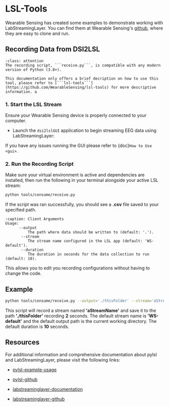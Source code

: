 # LSL-Tools

Wearable Sensing has created some examples to demonstrate working with LabStreamingLayer. You can find them at Wearable Sensing's [github](https://github.com/WearableSensing/lsl-tools), where they are easy to clone and run.

## Recording Data from DSI2LSL

```{admonition} Note
:class: attention
The recording script, ```receive.py```, is compatible with any modern version of Python (3.8+).

This documentation only offers a brief decription on how to use this tool, please refer to [```lsl-tools```](https://github.com/WearableSensing/lsl-tools) for more descriptive information. a
```

### 1. Start the LSL Stream

Ensure your Wearable Sensing device is properly connected to your computer.

* Launch the ```dsi2lslGUI``` application to begin streaming EEG data using LabStreamingLayer:

If you have any issues running the GUI please refer to {doc}`How to Use <gui>`.

### 2. Run the Recording Script

Make sure your virtual environment is active and dependencies are installed, then run the following in your terminal alongside your active LSL stream:

```sh
python tools/consume/receive.py
```

If the script was ran successfully, you should see a **.csv** file saved to your specified path.

```{code-block} text
:caption: Client Arguments
Usage: 
      --output
          The path where data should be written to (default: '.').
       --stream
          The stream name configured in the LSL app (default: 'WS-default').
       --duration
          The duration in seconds for the data collection to run (default: 10).
```

This allows you to edit you recording configurations without having to change the code.

## Example

```sh
python tools/consume/receive.py --output='./thisFolder' --stream='aStreamName' --duration=2
```

This script will record a stream named **'aStreamName'** and save it to the path **'./thisFolder'** recording **2** seconds. The default stream name is **'WS-default'** and the default output path is the current working directory. The default duration is **10** seconds.

## Resources

For additional information and comprehensive documentation about pylsl and LabStreamingLayer, please visit the following links:

* [pylsl-example-usage](https://github.com/labstreaminglayer/pylsl/tree/main/src/pylsl/examples)

* [pylsl-github](https://github.com/labstreaminglayer/pylsl)

* [labstreaminglayer-documentation](https://labstreaminglayer.readthedocs.io/)

* [labstreaminglayer-github](https://github.com/sccn/labstreaminglayer)
